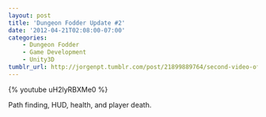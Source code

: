 ```yaml
---
layout: post
title: 'Dungeon Fodder Update #2'
date: '2012-04-21T02:08:00-07:00'
categories:
    - Dungeon Fodder
    - Game Development
    - Unity3D
tumblr_url: http://jorgenpt.tumblr.com/post/21899889764/second-video-of-dungeon-fodder-path-finding-hud
---
```


{% youtube uH2lyRBXMe0 %}

Path finding, HUD, health, and player death.

